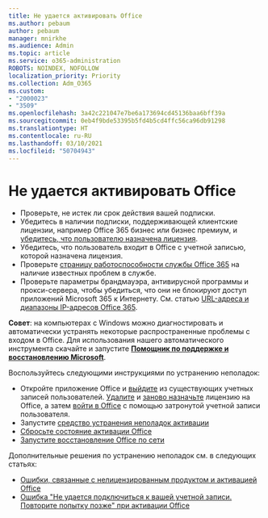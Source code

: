 ```yaml
---
title: Не удается активировать Office
ms.author: pebaum
author: pebaum
manager: mnirkhe
ms.audience: Admin
ms.topic: article
ms.service: o365-administration
ROBOTS: NOINDEX, NOFOLLOW
localization_priority: Priority
ms.collection: Adm_O365
ms.custom:
- "2000023"
- "3509"
ms.openlocfilehash: 3a42c221047e7be6a173694cd45136baa6bff39a
ms.sourcegitcommit: 0eb4f9bde53395b5fd4b5cd4ffc56ca96db91298
ms.translationtype: HT
ms.contentlocale: ru-RU
ms.lasthandoff: 03/10/2021
ms.locfileid: "50704943"
---
```

# <a name="unable-to-activate-office"></a>Не удается активировать Office

- Проверьте, не истек ли срок действия вашей подписки.
- Убедитесь в наличии подписки, поддерживающей клиентские лицензии, например Office 365 бизнес или бизнес премиум, и [убедитесь, что пользователю назначена лицензия](https://docs.microsoft.com/microsoft-365/admin/manage/assign-licenses-to-users?view=o365-worldwide).
- Убедитесь, что пользователь входит в Office с учетной записью, которой назначена лицензия.
- Проверьте [страницу работоспособности службы Office 365](https://docs.microsoft.com/office365/enterprise/view-service-health) на наличие известных проблем в службе.
- Проверьте параметры брандмауэра, антивирусной программы и прокси-сервера, чтобы убедиться, что они не блокируют доступ приложений Microsoft 365 к Интернету. См. статью [URL-адреса и диапазоны IP-адресов Office 365](https://docs.microsoft.com/office365/enterprise/urls-and-ip-address-ranges "URL-адреса и диапазоны IP-адресов Office 365").

**Совет**: на компьютерах с Windows можно диагностировать и автоматически устранять некоторые распространенные проблемы с входом в Office. Для использования нашего автоматического инструмента скачайте и запустите **[Помощник по поддержке и восстановлению Microsoft](https://aka.ms/SaRA-OfficeSignInScenario)**.

Воспользуйтесь следующими инструкциями по устранению неполадок:

- Откройте приложение Office и [выйдите](https://support.office.com/article/5a20dc11-47e9-4b6f-945d-478cb6d92071) из существующих учетных записей пользователей. [Удалите](https://docs.microsoft.com/microsoft-365/admin/manage/remove-licenses-from-users) и [заново назначьте](https://docs.microsoft.com/microsoft-365/admin/manage/assign-licenses-to-users) лицензию на Office, а затем [войти в Office](https://support.office.com/article/628ea040-f265-49de-b986-be09c3ebf8a9) с помощью затронутой учетной записи пользователя.
- Запустите [средство устранения неполадок активации](https://aka.ms/SARA-OfficeActivation-Alchemy)
- [Сбросьте состояние активации Office](https://docs.microsoft.com/office365/troubleshoot/activation/reset-office-365-proplus-activation-state "Сбросьте состояние активации Office")
- [Запустите восстановление Office по сети](https://support.office.com/Article/7821d4b6-7c1d-4205-aa0e-a6b40c5bb88b?wt.mc_id=Alchemy_ClientDIA)

Дополнительные решения по устранению неполадок см. в следующих статьях:  

- [Ошибки, связанные с нелицензированным продуктом и активацией Office](https://support.office.com/Article/0d23d3c0-c19c-4b2f-9845-5344fedc4380?wt.mc_id=Alchemy_ClientDIA)
- [Ошибка "Не удается подключиться к вашей учетной записи. Повторите попытку позже" при активации Office](https://docs.microsoft.com/office/troubleshoot/activation-installation/issue-when-activate-office-from-office-365)